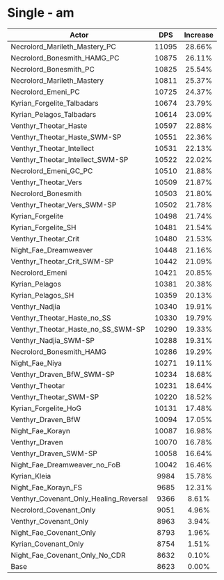 # Single - am
| Actor | DPS | Increase |
|---|:---:|:---:|
|Necrolord_Marileth_Mastery_PC|11095|28.66%|
|Necrolord_Bonesmith_HAMG_PC|10875|26.11%|
|Necrolord_Bonesmith_PC|10825|25.54%|
|Necrolord_Marileth_Mastery|10811|25.37%|
|Necrolord_Emeni_PC|10725|24.37%|
|Kyrian_Forgelite_Talbadars|10674|23.79%|
|Kyrian_Pelagos_Talbadars|10614|23.09%|
|Venthyr_Theotar_Haste|10597|22.88%|
|Venthyr_Theotar_Haste_SWM-SP|10551|22.36%|
|Venthyr_Theotar_Intellect|10531|22.13%|
|Venthyr_Theotar_Intellect_SWM-SP|10522|22.02%|
|Necrolord_Emeni_GC_PC|10510|21.88%|
|Venthyr_Theotar_Vers|10509|21.87%|
|Necrolord_Bonesmith|10503|21.80%|
|Venthyr_Theotar_Vers_SWM-SP|10502|21.78%|
|Kyrian_Forgelite|10498|21.74%|
|Kyrian_Forgelite_SH|10481|21.54%|
|Venthyr_Theotar_Crit|10480|21.53%|
|Night_Fae_Dreamweaver|10448|21.16%|
|Venthyr_Theotar_Crit_SWM-SP|10442|21.09%|
|Necrolord_Emeni|10421|20.85%|
|Kyrian_Pelagos|10381|20.38%|
|Kyrian_Pelagos_SH|10359|20.13%|
|Venthyr_Nadjia|10340|19.91%|
|Venthyr_Theotar_Haste_no_SS|10330|19.79%|
|Venthyr_Theotar_Haste_no_SS_SWM-SP|10290|19.33%|
|Venthyr_Nadjia_SWM-SP|10288|19.31%|
|Necrolord_Bonesmith_HAMG|10286|19.29%|
|Night_Fae_Niya|10271|19.11%|
|Venthyr_Draven_BfW_SWM-SP|10234|18.68%|
|Venthyr_Theotar|10231|18.64%|
|Venthyr_Theotar_SWM-SP|10220|18.52%|
|Kyrian_Forgelite_HoG|10131|17.48%|
|Venthyr_Draven_BfW|10094|17.05%|
|Night_Fae_Korayn|10087|16.98%|
|Venthyr_Draven|10070|16.78%|
|Venthyr_Draven_SWM-SP|10058|16.64%|
|Night_Fae_Dreamweaver_no_FoB|10042|16.46%|
|Kyrian_Kleia|9984|15.78%|
|Night_Fae_Korayn_FS|9685|12.31%|
|Venthyr_Covenant_Only_Healing_Reversal|9366|8.61%|
|Necrolord_Covenant_Only|9051|4.96%|
|Venthyr_Covenant_Only|8963|3.94%|
|Night_Fae_Covenant_Only|8793|1.96%|
|Kyrian_Covenant_Only|8754|1.51%|
|Night_Fae_Covenant_Only_No_CDR|8632|0.10%|
|Base|8623|0.00%|
